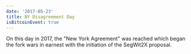 ```yaml
---
date: '2017-05-23'
title: NY Disagreement Day
isBitcoinEvent: true
---
```


On this day in 2017, the "New York Agreement" was reached which began the fork wars in earnest with the initiation of the SegWit2X proposal.
